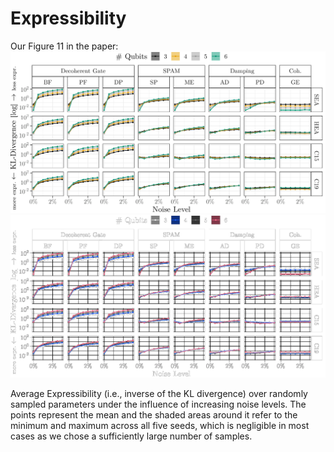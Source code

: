 # Expressibility

Our Figure 11 in the paper:
![Expressibility](figures/expr_light.png#only-light)
![Expressibility](figures/expr_dark.png#only-dark)

Average Expressibility (i.e., inverse of the KL divergence) over randomly sampled parameters under the influence of increasing noise levels. The points represent the mean and the shaded areas around it refer to the minimum and maximum across all five seeds, which is negligible in most cases as we chose a sufficiently large number of samples.

